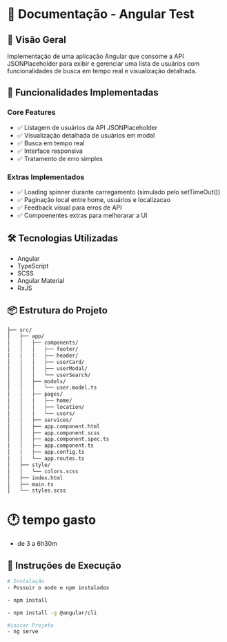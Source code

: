 # 📝 Documentação - Angular Test

## 🎯 Visão Geral
Implementação de uma aplicação Angular que consome a API JSONPlaceholder para exibir e gerenciar uma lista de usuários com funcionalidades de busca em tempo real e visualização detalhada.

## 🚀 Funcionalidades Implementadas

### Core Features
- ✅ Listagem de usuários da API JSONPlaceholder
- ✅ Visualização detalhada de usuários em modal
- ✅ Busca em tempo real
- ✅ Interface responsiva
- ✅ Tratamento de erro simples


### Extras Implementados
- ✅ Loading spinner durante carregamento (simulado pelo setTimeOut())
- ✅ Paginação local entre home, usuários e localizacao
- ✅ Feedback visual para erros de API
- ✅ Compoenentes extras para melhorarar a UI

## 🛠 Tecnologias Utilizadas
- Angular 
- TypeScript
- SCSS
- Angular Material
- RxJS

## 📦 Estrutura do Projeto

```bash
├── src/
│   ├── app/
│   │   ├── components/
│   │   │   ├── footer/
│   │   │   ├── header/
│   │   │   ├── userCard/
│   │   │   ├── userModal/
│   │   │   └── userSearch/
│   │   ├── models/
│   │   │   └── user.model.ts
│   │   ├── pages/
│   │   │   ├── home/
│   │   │   ├── location/
│   │   │   └── users/
│   │   ├── services/
│   │   ├── app.component.html
│   │   ├── app.component.scss
│   │   ├── app.component.spec.ts
│   │   ├── app.component.ts
│   │   ├── app.config.ts
│   │   └── app.routes.ts
│   ├── style/
│   │   └── colors.scss
│   ├── index.html
│   ├── main.ts
│   └── styles.scss
```

# 🕐 tempo gasto
- de 3 a 6h30m 

## 🚦 Instruções de Execução

```bash
# Instalação
- Possuir o node e npm instalados

- npm install

- npm install -g @angular/cli

#inicar Projeto
- ng serve
```



